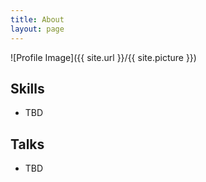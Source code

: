 ```yaml
---
title: About
layout: page
---
```

![Profile Image]({{ site.url }}/{{ site.picture }})

## Skills

* TBD

## Talks

* TBD

